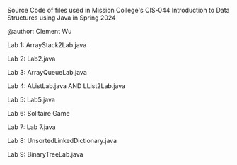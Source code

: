 Source Code of files used in Mission College's CIS-044 Introduction to Data Structures using Java in Spring 2024

@author: Clement Wu

Lab 1: ArrayStack2Lab.java

Lab 2: Lab2.java

Lab 3: ArrayQueueLab.java

Lab 4: AListLab.java AND LList2Lab.java

Lab 5: Lab5.java

Lab 6: Solitaire Game

Lab 7: Lab 7.java

Lab 8: UnsortedLinkedDictionary.java

Lab 9: BinaryTreeLab.java